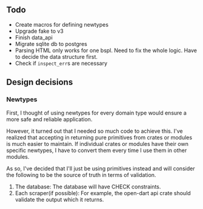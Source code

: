 ## Todo

- Create macros for defining newtypes
- Upgrade fake to v3
- Finish data_api
- Migrate sqlite db to postgres
- Parsing HTML only works for one bspl. Need to fix the whole logic. Have to decide the data structure first.
- Check if `inspect_err`s are necessary

## Design decisions

### Newtypes

First, I thought of using newtypes for every domain type would ensure a more safe and reliable application.

However, it turned out that I needed so much code to achieve this.
I've realized that accepting in returning pure primitives from crates or modules is much easier to maintain.
If individual crates or modules have their own specific newtypes,
I have to convert them every time I use them in other modules.

As so, I've decided that I'll just be using primitives instead
and will consider the following
to be the source of truth in terms of validation.

1. The database: The database will have CHECK constraints.
2. Each scraper(if possible): For example, the open-dart api crate should validate the output which it returns.